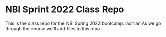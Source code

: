 # NBI Sprint 2022 Class Repo
This is the class repo for the NBI Spring 2022 bootcamp.
lachlan
As we go through the course we'll add files to this repo.